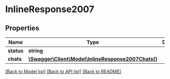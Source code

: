 # InlineResponse2007

## Properties
Name | Type | Description | Notes
------------ | ------------- | ------------- | -------------
**status** | **string** |  | [optional] 
**chats** | [**\Swagger\Client\Model\InlineResponse2007Chats[]**](InlineResponse2007Chats.md) |  | [optional] 

[[Back to Model list]](../../README.md#documentation-for-models) [[Back to API list]](../../README.md#documentation-for-api-endpoints) [[Back to README]](../../README.md)

